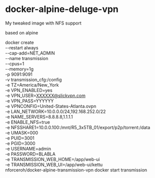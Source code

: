 # docker-alpine-deluge-vpn
My tweaked image with NFS support

based on alpine

docker create \
  --restart always \
  --cap-add=NET_ADMIN \
  --name transmission\
  --cpus=1 \
  --memory=1g \
  -p 9091:9091 \
  -v transmission_cfg:/config \
  -e TZ=America/New_York \
  -e VPN_ENABLED=yes \
  -e VPN_USER=XXXXXX@slickvpn.com \
  -e VPN_PASS=YYYYYY \
  -e VPNCONFIG=United-States-Atlanta.ovpn \
  -e LAN_NETWORK=10.0.0.0/24,192.168.252.0/22 \
  -e NAME_SERVERS=8.8.8.8,1.1.1.1 \
  -e ENABLE_NFS=true \
  -e NFSSHARE1=10.0.0.100:/mnt/R5_3x5TB_01/export/p2p/torrent:/data \
  -e UMASK=000 \
  -e PUID=3001 \
  -e PGID=3000 \
  -e USERNAME=admin \
  -e PASSWORD=BLABLA \
  -e TRANSMISSION_WEB_HOME=/app/web-ui \
  -e TRANSMISSION_WEB_UI=/app/web-ui/kettu \
   nforceroh/docker-alpine-transmission-vpn
docker start transmission

